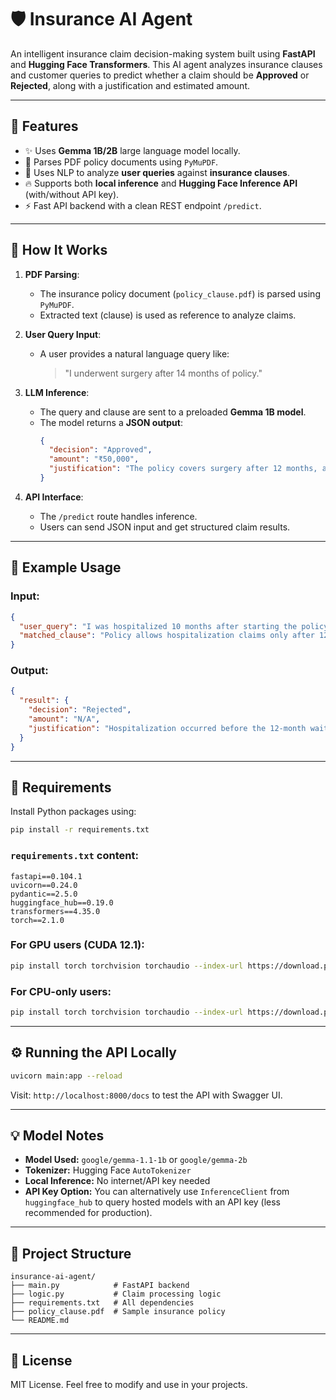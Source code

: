 # 🛡️ Insurance AI Agent

An intelligent insurance claim decision-making system built using **FastAPI** and **Hugging Face Transformers**. This AI agent analyzes insurance clauses and customer queries to predict whether a claim should be **Approved** or **Rejected**, along with a justification and estimated amount.

---

## 🚀 Features

- ✨ Uses **Gemma 1B/2B** large language model locally.
- 📑 Parses PDF policy documents using `PyMuPDF`.
- 🤖 Uses NLP to analyze **user queries** against **insurance clauses**.
- 🔥 Supports both **local inference** and **Hugging Face Inference API** (with/without API key).
- ⚡ Fast API backend with a clean REST endpoint `/predict`.

---

## 🧠 How It Works

1. **PDF Parsing**: 
   - The insurance policy document (`policy_clause.pdf`) is parsed using `PyMuPDF`.
   - Extracted text (clause) is used as reference to analyze claims.

2. **User Query Input**:
   - A user provides a natural language query like:
     > "I underwent surgery after 14 months of policy."

3. **LLM Inference**:
   - The query and clause are sent to a preloaded **Gemma 1B model**.
   - The model returns a **JSON output**:
     ```json
     {
       "decision": "Approved",
       "amount": "₹50,000",
       "justification": "The policy covers surgery after 12 months, and this claim is valid."
     }
     ```

4. **API Interface**:
   - The `/predict` route handles inference.
   - Users can send JSON input and get structured claim results.

---

## 🧪 Example Usage

### Input:
```json
{
  "user_query": "I was hospitalized 10 months after starting the policy.",
  "matched_clause": "Policy allows hospitalization claims only after 12 months of continuous coverage."
}
````

### Output:

```json
{
  "result": {
    "decision": "Rejected",
    "amount": "N/A",
    "justification": "Hospitalization occurred before the 12-month waiting period."
  }
}
```

---

## 🧰 Requirements

Install Python packages using:

```bash
pip install -r requirements.txt
```

### `requirements.txt` content:

```
fastapi==0.104.1
uvicorn==0.24.0
pydantic==2.5.0
huggingface_hub==0.19.0
transformers==4.35.0
torch==2.1.0
```

### For GPU users (CUDA 12.1):

```bash
pip install torch torchvision torchaudio --index-url https://download.pytorch.org/whl/cu121
```

### For CPU-only users:

```bash
pip install torch torchvision torchaudio --index-url https://download.pytorch.org/whl/cpu
```

---

## ⚙️ Running the API Locally

```bash
uvicorn main:app --reload
```

Visit: `http://localhost:8000/docs` to test the API with Swagger UI.

---

## 💡 Model Notes

* **Model Used:** `google/gemma-1.1-1b` or `google/gemma-2b`
* **Tokenizer:** Hugging Face `AutoTokenizer`
* **Local Inference:** No internet/API key needed
* **API Key Option:** You can alternatively use `InferenceClient` from `huggingface_hub` to query hosted models with an API key (less recommended for production).

---

## 📂 Project Structure

```
insurance-ai-agent/
├── main.py            # FastAPI backend
├── logic.py           # Claim processing logic
├── requirements.txt   # All dependencies
├── policy_clause.pdf  # Sample insurance policy
└── README.md
```

---

## 🧾 License

MIT License. Feel free to modify and use in your projects.

